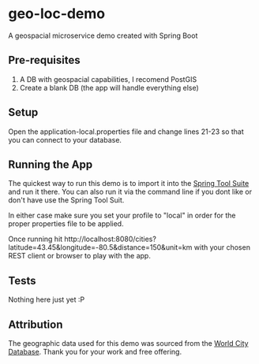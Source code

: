 # geo-loc-demo
A geospacial microservice demo created with Spring Boot

## Pre-requisites

1. A DB with geospacial capabilities, I recomend PostGIS
2. Create a blank DB (the app will handle everything else)

## Setup
Open the application-local.properties file and change lines 21-23 so that you can connect to your database.

## Running the App
The quickest way to run this demo is to import it into the [Spring Tool Suite](https://spring.io/tools) and run it there.  You can also run it via the command line if you dont like or don't have use the Spring Tool Suit.

In either case make sure you set your profile to "local" in order for the proper properties file to be applied.

Once running hit http://localhost:8080/cities?latitude=43.45&longitude=-80.5&distance=150&unit=km with your chosen REST client or browser to play with the app.

## Tests
Nothing here just yet :P

## Attribution
The geographic data used for this demo was sourced from the [World City Database](https://simplemaps.com/data/world-cities).  Thank you for your work and free offering.
